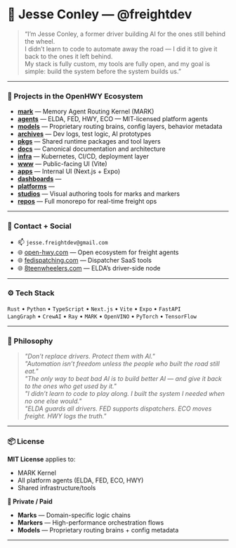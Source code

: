 # 👋 Jesse Conley — @freightdev

> “I’m Jesse Conley, a former driver building AI for the ones still behind the wheel.  
> I didn’t learn to code to automate away the road — I did it to give it back to the ones it left behind.  
> My stack is fully custom, my tools are fully open, and my goal is simple: build the system before the system builds us.”

---

### 🚚 Projects in the OpenHWY Ecosystem

- **[mark](https://github.com/freightdev/mark)** — Memory Agent Routing Kernel (MARK)
- **[agents](https://github.com/freightdev/agents)** — ELDA, FED, HWY, ECO — MIT-licensed platform agents
- **[models](https://github.com/freightdev/models)** — Proprietary routing brains, config layers, behavior metadata
- **[archives](https://github.com/freightdev/archives)** — Dev logs, test logic, AI prototypes
- **[pkgs](https://github.com/freightdev/pkgs)** — Shared runtime packages and tool layers
- **[docs](https://github.com/freightdev/docs)** — Canonical documentation and architecture
- **[infra](https://github.com/freightdev/infra)** — Kubernetes, CI/CD, deployment layer
- **[www](https://github.com/freightdev/www)** — Public-facing UI (Vite)
- **[apps](https://github.com/freightdev/apps)** — Internal UI (Next.js + Expo)
- **[dashboards](https://github.com/freightdev/dashboards)** — 
- **[platforms](https://github.com/freightdev/platforms)** —
- **[studios](https://github.com/freightdev/studios)** — Visual authoring tools for marks and markers
- **[repos](https://github.com/freightdev/repos)** — Full monorepo for real-time freight ops

---

### 💼 Contact + Social

- 📫 `jesse.freightdev@gmail.com`
- 🌐 [open-hwy.com](https://open-hwy.com) — Open ecosystem for freight agents  
- 🌐 [fedispatching.com](https://fedispatching.com) — Dispatcher SaaS tools  
- 🌐 [8teenwheelers.com](https://8teenwheelers.com) — ELDA’s driver-side node  

---

### ⚙️ Tech Stack

`Rust` • `Python` • `TypeScript` • `Next.js` • `Vite` • `Expo` • `FastAPI`  
`LangGraph` • `CrewAI` • `Ray` • `MARK` • `OpenVINO` • `PyTorch` • `TensorFlow`

---

### 🧠 Philosophy

> *"Don't replace drivers. Protect them with AI."*  
> *"Automation isn’t freedom unless the people who built the road still eat."*  
> *"The only way to beat bad AI is to build better AI — and give it back to the ones who get used by it."*  
> *"I didn’t learn to code to play along. I built the system I needed when no one else would."*  
> *"ELDA guards all drivers. FED supports dispatchers. ECO moves freight. HWY logs the truth."*

---

### 📦 License

**MIT License** applies to:

- MARK Kernel  
- All platform agents (ELDA, FED, ECO, HWY)  
- Shared infrastructure/tools  

**🔐 Private / Paid**  
- **Marks** — Domain-specific logic chains  
- **Markers** — High-performance orchestration flows  
- **Models** — Proprietary routing brains + config metadata  

---
